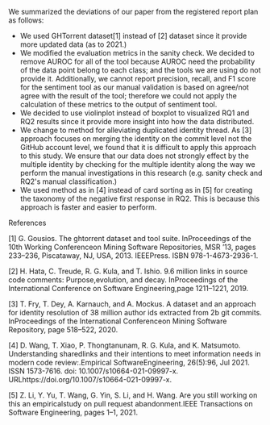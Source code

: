 We summarized the deviations of our paper from the registered report plan as follows:
  * We used GHTorrent dataset[1] instead of [2] dataset since it provide more updated data (as to 2021.)
  * We modified the evaluation metrics in the sanity check. We decided to remove AUROC for all of the tool because AUROC need the probability of the data point belong to each class; and the tools we are using do not provide it. Additionally, we cannot report precision, recall, and F1 score for the sentiment tool as our manual validation is based on agree/not agree with the result of the tool; therefore we could not apply the calculation of these metrics to the output of sentiment tool.
  * We decided to use violinplot instead of boxplot to visualized RQ1 and RQ2 results since it provide more insight into how the data distributed.
  * We change to method for alleviating duplicated identity thread. As [3] approach focuses on merging the identity on the commit level not the GitHub account level, we found that it is difficult to apply this approach to this study. We ensure that our data does not strongly effect by the multiple identity by checking for the multiple identity along the way we perform the manual investigations in this research (e.g. sanity check and RQ2's manual classification.)
  * We used method as in [4] instead of card sorting as in [5] for creating the taxonomy of the negative first response in RQ2. This is because this approach is faster and easier to perform.

References

[1] G. Gousios.  The ghtorrent dataset and tool suite.  InProceedings of the 10th Working Conferenceon  Mining  Software  Repositories,  MSR  ’13,  pages  233–236,  Piscataway,  NJ,  USA,  2013.  IEEEPress.  ISBN 978-1-4673-2936-1.

[2] H. Hata, C. Treude, R. G. Kula, and T. Ishio. 9.6 million links in source code comments:  Purpose,evolution,  and  decay.   InProceedings  of  the  International  Conference  on  Software  Engineering,page 1211–1221, 2019.

[3] T. Fry, T. Dey, A. Karnauch, and A. Mockus. A dataset and an approach for identity resolution of 38 million author ids extracted from 2b git commits. InProceedings of the International Conferenceon Mining Software Repository, page 518–522, 2020.

[4] D.  Wang,  T.  Xiao,  P.  Thongtanunam,  R.  G.  Kula,  and  K.  Matsumoto.   Understanding  sharedlinks and their intentions to meet information needs in modern code review:.Empirical SoftwareEngineering, 26(5):96, Jul 2021.  ISSN 1573-7616.  doi:  10.1007/s10664-021-09997-x.  URLhttps://doi.org/10.1007/s10664-021-09997-x.

[5]  Z. Li, Y. Yu, T. Wang, G. Yin, S. Li, and H. Wang.  Are you still working on this an empiricalstudy on pull request abandonment.IEEE Transactions on Software Engineering, pages 1–1, 2021.
